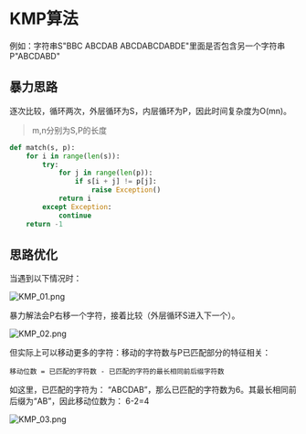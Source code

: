 # KMP算法
例如：字符串S"BBC ABCDAB ABCDABCDABDE"里面是否包含另一个字符串P"ABCDABD"

## 暴力思路
逐次比较，循环两次，外层循环为S，内层循环为P，因此时间复杂度为O(mn)。
> m,n分别为S,P的长度

```python
def match(s, p):
    for i in range(len(s)):
        try:
            for j in range(len(p)):
                if s[i + j] != p[j]:
                    raise Exception()
            return i
        except Exception:
            continue
    return -1
```

## 思路优化
当遇到以下情况时：

![KMP_01.png](http://blog.algorithm.akira.ink/images/KMP_01.png)

暴力解法会P右移一个字符，接着比较（外层循环S进入下一个）。

![KMP_02.png](http://blog.algorithm.akira.ink/images/KMP_02.png)

但实际上可以移动更多的字符：移动的字符数与P已匹配部分的特征相关：
```
移动位数 = 已匹配的字符数 - 已匹配的字符的最长相同前后缀字符数
```

如这里，已匹配的字符为： “ABCDAB”，那么已匹配的字符数为6。其最长相同前后缀为“AB”，因此移动位数为： 6-2=4

![KMP_03.png](http://blog.algorithm.akira.ink/images/KMP_03.png)